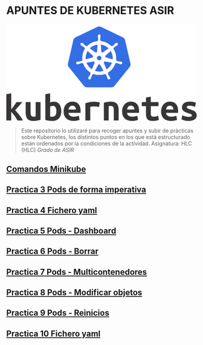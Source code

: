 # APUNTES DE KUBERNETES ASIR

![Logo](./imagenes/Kubernetes_Logo.png)

>Este repositorio lo utilizaré para recoger apuntes y subir de prácticas sobre Kubernetes, los distintos puntos en los que está estructurado están ordenados por la condiciones de la actividad. Asignatura: HLC (HLC) *Grado de ASIR*

## [Comandos Minikube](practicas/comandosMinikube.md)
## [Practica 3 Pods de forma imperativa](practicas/PodsFormaImperativa.md)
## [Practica 4 Fichero yaml](practicas/practica04YAML/P04FicheroYaml.md)
## [Practica 5 Pods - Dashboard](practicas/practica04YAML/P05PodsDashboard.md)
## [Practica 6 Pods - Borrar](practicas/practica04YAML/P06PodsBorrar.md)
## [Practica 7 Pods - Multicontenedores](practicas/practica04YAML/P07.md)
## [Practica 8 Pods - Modificar objetos](practicas/practica04YAML/P08.md)
## [Practica 9 Pods - Reinicios](practicas/practica04YAML/P09.md)
## [Practica 10  Fichero yaml](practicas/practica04YAML/P10.md)